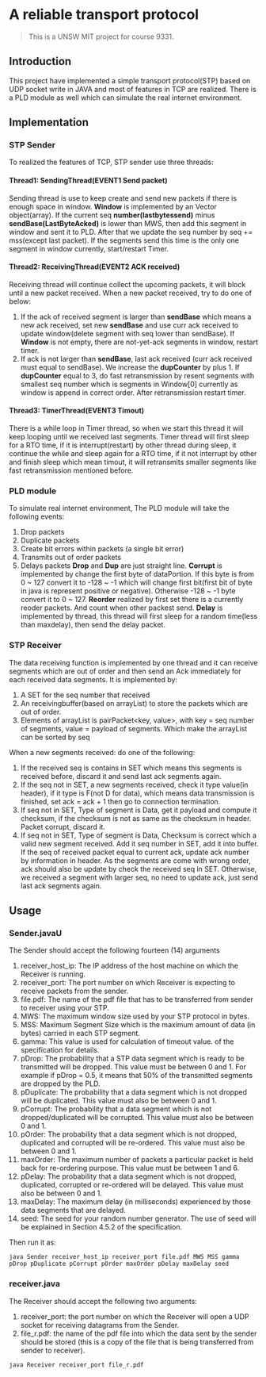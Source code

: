 # A reliable transport protocol
> This is a UNSW MIT project for course 9331.

## Introduction
This project have implemented a simple transport protocol(STP) based on UDP socket write in JAVA and most of features in TCP are realized. There is a PLD module as well which can simulate the real internet environment.

## Implementation
### STP Sender
To realized the features of TCP, STP sender use three threads:
#### Thread1: SendingThread(EVENT1 Send packet)
Sending thread is use to keep create and send new packets if there is enough space in	window. __Window__ is implemented by an Vector object(array). If the current seq 	__number(lastbytessend)__ minus __sendBase(LastByteAcked)__ is lower than MWS, then add this segment in window and sent it to PLD. After that we update the seq number by seq += mss(except last packet). If the segments send this time is the only one segment in window 	currently, start/restart Timer.

#### Thread2: ReceivingThread(EVENT2 ACK received)
Receiving thread will continue collect the upcoming packets, it will block until a new 	packet received. When a new packet received, try to do one of below:
1. If the ack of received segment is larger than __sendBase__ which means a new ack received, set new __sendBase__ and use curr ack received to update window(delete segment with seq lower than sendBase). If __Window__ is not empty, there are not-yet-ack segments in window, restart timer.		
3. If ack is not larger than __sendBase__, last ack received (curr ack received must equal to sendBase). We increase the __dupCounter__ by plus 1. If __dupCounter__ equal to 3, do fast retransmission by resent segments with smallest seq number which is segments in Window[0] currently as window is append in correct order. After retransmission restart 	timer.

#### Thread3: TimerThread(EVENT3 Timout)
There is a while loop in Timer thread, so when we start this thread it will keep looping 	until we received last segments. Timer thread will first sleep for a RTO time, if it is 	interrupt(restart) 	by other thread during sleep, it continue the while and sleep again for a RTO time, if it not interrupt by other and finish sleep which mean timout, it will retransmits 	smaller segments like fast retransmission mentioned before.

### PLD module
To simulate real internet environment, The PLD module will take the following events:
1. Drop packets   
2. Duplicate packets 
3. Create bit errors within packets (a single bit error) 
4. Transmits out of order packets 
5. Delays packets 
__Drop__ and __Dup__ are just straight line. __Corrupt__ is implemented by change the first byte of dataPortion. If this byte is from 0 ~ 127 convert it to -128 ~ -1 which will change first bit(first bit of byte in java is 	represent positive or negative). Otherwise -128 ~ -1 byte convert it to 0 ~ 127. __Reorder__ realized by first set there is a currently reoder packets. And count when other packest send. __Delay__ is implemented by thread, this thread will first sleep for a random time(less than maxdelay), then send the delay packet.

### STP Receiver
The data receiving function is implemented by one thread and it can receive segments 	which are out of order and then send an Ack immediately for each received data segments. 	It is implemented by:
1. A SET for the seq number that received
2. An receivingbuffer(based on arrayList) to store the packets which are out of order. 
3. Elements of arrayList is pairPacket<key, value>, with key = seq number of segments, value 	= payload of segments. Which make the arrayList can be sorted by seq
	
When a new segments received: do one of the following:
1. If the received seq is contains in SET which means this segments is received before, discard it and send last ack segments again.
2. If the seq not in SET, a new segments received, check it type value(in header), if it type is F(not D for data), which means data transmission is finished, set ack = ack + 1 then go to connection termination.
3. If seq not in SET, Type of segment is Data, get it payload and compute it checksum, if the 	checksum is not as same as the checksum in header. Packet corrupt, discard it.
4. If seq not in SET, Type of segment is Data, Checksum is correct which a valid new segment received. Add it seq number in SET, add it into buffer. If the seq of received packet equal to 	current ack, update ack number by information in header. As the segments are come with 	wrong order, ack should also be update by check the received seq in SET. Otherwise, we 	received a segment with larger seq, no need to update ack, just send last ack segments again.



## Usage
### Sender.javaU
The Sender should accept the following fourteen (14) arguments   
1. receiver_host_ip: The IP address of the host machine on which the Receiver is running.  
2. receiver_port: The port number on which Receiver is expecting to receive packets from the sender.  
3. file.pdf: The name of the pdf file that has to be transferred from sender to receiver using your STP.  
4. MWS: The maximum window size used by your STP protocol in bytes.
5. MSS: Maximum Segment Size which is the maximum amount of data (in bytes) carried in each STP segment.
6. gamma: This value is used for calculation of timeout value. of the specification for details. 
7. pDrop: The probability that a STP data segment which is ready to be transmitted will be dropped. This value must be between 0 and 1. For example if pDrop = 0.5, it means that 50% of the transmitted segments are dropped by the PLD. 
8. pDuplicate: The probability that a data segment which is not dropped will be duplicated. This value must also be between 0 and 1. 
9. pCorrupt: The probability that a data segment which is not dropped/duplicated will be corrupted. This value must also be between 0 and 1. 
10. pOrder: The probability that a data segment which is not dropped, duplicated and corrupted will be re-ordered. This value must also be between 0 and 1. 
11. maxOrder: The maximum number of packets a particular packet is held back for re-ordering purpose. This value must be between 1 and 6. 
12. pDelay: The probability that a data segment which is not dropped, duplicated, corrupted or re-ordered will be delayed. This value must also be between 0 and 1. 
13. maxDelay: The maximum delay (in milliseconds) experienced by those data segments that are delayed.  
14. seed: The seed for your random number generator. The use of seed will be explained in Section 4.5.2 of the specification.  

Then run it as:
```
java Sender receiver_host_ip receiver_port file.pdf MWS MSS gamma pDrop pDuplicate pCorrupt pOrder maxOrder pDelay maxDelay seed
```

### receiver.java
The Receiver should accept the following two arguments:  
1. receiver_port: the port number on which the Receiver will open a UDP socket for receiving datagrams from the Sender.  
2. file_r.pdf: the name of the pdf file into which the data sent by the sender should be stored (this is a copy of the file that is being transferred from sender to receiver). 
```
java Receiver receiver_port file_r.pdf  
```

